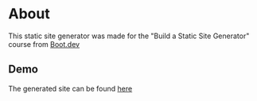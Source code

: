 # About

This static site generator was made for the "Build a Static Site Generator" course from [Boot.dev](boot.dev) 

## Demo

The generated site can be found [here](https://danjfreire.github.io/static-site-generator/)

